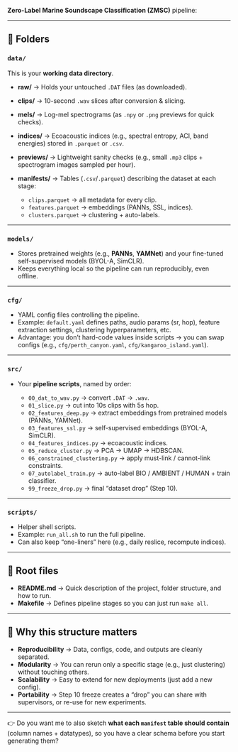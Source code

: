 **Zero-Label Marine Soundscape Classification (ZMSC)** pipeline:

---

## 📂 Folders

### `data/`

This is your **working data directory**.

* **raw/** → Holds your untouched `.DAT` files (as downloaded).
* **clips/** → 10-second `.wav` slices after conversion & slicing.
* **mels/** → Log-mel spectrograms (as `.npy` or `.png` previews for quick checks).
* **indices/** → Ecoacoustic indices (e.g., spectral entropy, ACI, band energies) stored in `.parquet` or `.csv`.
* **previews/** → Lightweight sanity checks (e.g., small `.mp3` clips + spectrogram images sampled per hour).
* **manifests/** → Tables (`.csv`/`.parquet`) describing the dataset at each stage:

  * `clips.parquet` → all metadata for every clip.
  * `features.parquet` → embeddings (PANNs, SSL, indices).
  * `clusters.parquet` → clustering + auto-labels.

---

### `models/`

* Stores pretrained weights (e.g., **PANNs**, **YAMNet**) and your fine-tuned self-supervised models (BYOL-A, SimCLR).
* Keeps everything local so the pipeline can run reproducibly, even offline.

---

### `cfg/`

* YAML config files controlling the pipeline.
* Example: `default.yaml` defines paths, audio params (sr, hop), feature extraction settings, clustering hyperparameters, etc.
* Advantage: you don’t hard-code values inside scripts → you can swap configs (e.g., `cfg/perth_canyon.yaml`, `cfg/kangaroo_island.yaml`).

---

### `src/`

* Your **pipeline scripts**, named by order:

  * `00_dat_to_wav.py` → convert `.DAT` → `.wav`.
  * `01_slice.py` → cut into 10s clips with 5s hop.
  * `02_features_deep.py` → extract embeddings from pretrained models (PANNs, YAMNet).
  * `03_features_ssl.py` → self-supervised embeddings (BYOL-A, SimCLR).
  * `04_features_indices.py` → ecoacoustic indices.
  * `05_reduce_cluster.py` → PCA → UMAP → HDBSCAN.
  * `06_constrained_clustering.py` → apply must-link / cannot-link constraints.
  * `07_autolabel_train.py` → auto-label BIO / AMBIENT / HUMAN + train classifier.
  * `99_freeze_drop.py` → final “dataset drop” (Step 10).

---

### `scripts/`

* Helper shell scripts.
* Example: `run_all.sh` to run the full pipeline.
* Can also keep “one-liners” here (e.g., daily reslice, recompute indices).

---

## 📝 Root files

* **README.md** → Quick description of the project, folder structure, and how to run.
* **Makefile** → Defines pipeline stages so you can just run `make all`.

---

## 🧠 Why this structure matters

* **Reproducibility** → Data, configs, code, and outputs are cleanly separated.
* **Modularity** → You can rerun only a specific stage (e.g., just clustering) without touching others.
* **Scalability** → Easy to extend for new deployments (just add a new config).
* **Portability** → Step 10 freeze creates a “drop” you can share with supervisors, or re-use for new experiments.

---

👉 Do you want me to also sketch **what each `manifest` table should contain** (column names + datatypes), so you have a clear schema before you start generating them?
